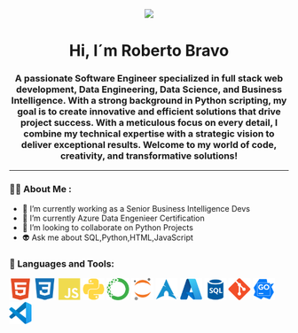 <div id="header" align="center">
  <img src="https://media.giphy.com/media/v1.Y2lkPTc5MGI3NjExemF6NWhxZmh6Ym55anIwajc3YWR4NW9qaDFzbWl1ajhid29pMW1udiZlcD12MV9pbnRlcm5hbF9naWZfYnlfaWQmY3Q9Zw/Rpl1sod1vCXK0L2SUN/giphy.gif" width=400 />
  <h1 align="center">Hi, I´m Roberto Bravo</h1>
  <h3>A passionate Software Engineer specialized in full stack web development, Data Engineering, Data Science, and Business Intelligence. With a strong background in Python scripting, my goal is to create innovative and efficient solutions that drive project success. With a meticulous focus on every detail, I combine my technical expertise with a strategic vision to deliver exceptional results. Welcome to my world of code, creativity, and transformative solutions!</h3>
</div>



---

###  👨‍💻 About Me :

- 🔭 I’m currently working as a Senior Business Intelligence Devs
- 🌱 I’m currently Azure Data Engenieer Certification
- 👯 I’m looking to collaborate on Python Projects
- 👽 Ask me about SQL,Python,HTML,JavaScript

###  🔨 Languages and Tools:
<div align="left">
  <div>
      <img src="https://github.com/devicons/devicon/blob/master/icons/html5/html5-plain.svg" title="HTML" alt="HTML" width=40 height=40/>
      <img src="https://github.com/devicons/devicon/blob/master/icons/css3/css3-plain.svg" title="CSS" alt="CSS" width=40 height=40/>
      <img src="https://github.com/devicons/devicon/blob/master/icons/javascript/javascript-plain.svg" title="javascript" alt="javascript" width=40 height=40/>
      <img src="https://github.com/devicons/devicon/blob/master/icons/python/python-plain.svg" title="Python" alt="Python" width=40 height=40/>
      <img src="https://github.com/devicons/devicon/blob/master/icons/anaconda/anaconda-original.svg" title="Anaconda" alt="Anaconda" width=40 height=40/>
      <img src="https://github.com/devicons/devicon/blob/master/icons/jupyter/jupyter-original.svg" title="jupyter" alt="jupyter" width=40 height=40/>
      <img src="https://github.com/devicons/devicon/blob/master/icons/archlinux/archlinux-original.svg" title="arch" alt="arch" width=40 height=40/>
      <img src="https://github.com/devicons/devicon/blob/master/icons/azure/azure-original.svg" title="azure" alt="azure" width=40 height=40/>
      <img src="https://github.com/devicons/devicon/blob/master/icons/azuresqldatabase/azuresqldatabase-plain.svg" title="sql" alt="sql" width=40 height=40/>
      <img src="https://github.com/devicons/devicon/blob/master/icons/git/git-plain.svg" title="git" alt="git" width=40 height=40/>
      <img src="https://github.com/devicons/devicon/blob/master/icons/goland/goland-plain.svg" title="goland" alt="goland" width=40 height=40/>
      <img src="https://github.com/devicons/devicon/blob/master/icons/vscode/vscode-original.svg" title="vscode" alt="vscode" width=40 height=40/>
  </div>  
</div>
